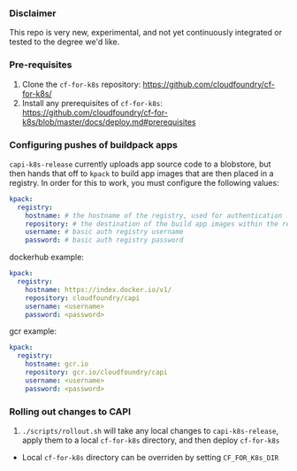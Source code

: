 ### Disclaimer
This repo is very new, experimental, and not yet continuously integrated or tested to the degree we'd like.

### Pre-requisites

1. Clone the `cf-for-k8s` repository: https://github.com/cloudfoundry/cf-for-k8s/
1. Install any prerequisites of `cf-for-k8s`: https://github.com/cloudfoundry/cf-for-k8s/blob/master/docs/deploy.md#prerequisites

### Configuring pushes of buildpack apps

`capi-k8s-release` currently uploads app source code to a blobstore, but then hands that off to `kpack` to build app images that are then placed in a registry.  In order for this to work, you must configure the following values:

```yaml
kpack:
  registry:
    hostname: # the hostname of the registry, used for authentication
    repository: # the destination of the build app images within the registry
    username: # basic auth registry username
    password: # basic auth registry password
```

dockerhub example:
```yaml
kpack:
  registry:
    hostname: https://index.docker.io/v1/
    repository: cloudfoundry/capi
    username: <username>
    password: <password>
```

gcr example:
```yaml
kpack:
  registry:
    hostname: gcr.io
    repository: gcr.io/cloudfoundry/capi
    username: <username>
    password: <password>
```


### Rolling out changes to CAPI

1. `./scripts/rollout.sh` will take any local changes to `capi-k8s-release`, apply them to a local `cf-for-k8s` directory, and then deploy `cf-for-k8s`
  - Local `cf-for-k8s` directory can be overriden by setting `CF_FOR_K8s_DIR`
